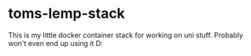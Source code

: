 # toms-lemp-stack

This is my little docker container stack for working on uni stuff. Probably won't even end up using it D: 

